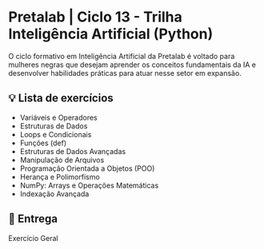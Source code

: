 # Pretalab | Ciclo 13 - Trilha Inteligência Artificial (Python)

O ciclo formativo em Inteligência Artificial da Pretalab é voltado para mulheres negras que desejam aprender os conceitos fundamentais da IA e desenvolver habilidades práticas para atuar nesse setor em expansão.

## 💡 Lista de exercícios

- Variáveis e Operadores
- Estruturas de Dados
- Loops e Condicionais
- Funções (def)
- Estruturas de Dados Avançadas
- Manipulação de Arquivos
- Programação Orientada a Objetos (POO)
- Herança e Polimorfismo
- NumPy: Arrays e Operações Matemáticas
- Indexação Avançada

## 📌 Entrega 

Exercício Geral
